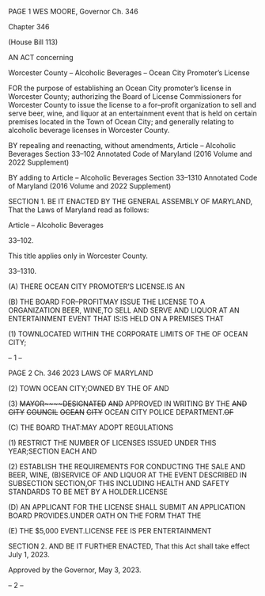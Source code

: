 PAGE 1
WES MOORE, Governor Ch. 346

Chapter 346

(House Bill 113)

AN ACT concerning

Worcester County – Alcoholic Beverages – Ocean City Promoter’s License

FOR the purpose of establishing an Ocean City promoter’s license in Worcester County;
authorizing the Board of License Commissioners for Worcester County to issue the
license to a for–profit organization to sell and serve beer, wine, and liquor at an
entertainment event that is held on certain premises located in the Town of Ocean
City; and generally relating to alcoholic beverage licenses in Worcester County.

BY repealing and reenacting, without amendments,
Article – Alcoholic Beverages
Section 33–102
Annotated Code of Maryland
(2016 Volume and 2022 Supplement)

BY adding to
Article – Alcoholic Beverages
Section 33–1310
Annotated Code of Maryland
(2016 Volume and 2022 Supplement)

SECTION 1. BE IT ENACTED BY THE GENERAL ASSEMBLY OF MARYLAND,
That the Laws of Maryland read as follows:

Article – Alcoholic Beverages

33–102.

This title applies only in Worcester County.

33–1310.

(A) THERE OCEAN CITY PROMOTER’S LICENSE.IS AN

(B) THE BOARD FOR–PROFITMAY ISSUE THE LICENSE TO A ORGANIZATION
BEER, WINE,TO SELL AND SERVE AND LIQUOR AT AN ENTERTAINMENT EVENT THAT
IS:IS HELD ON A PREMISES THAT

(1) TOWNLOCATED WITHIN THE CORPORATE LIMITS OF THE OF
OCEAN CITY;

– 1 –

PAGE 2
Ch. 346 2023 LAWS OF MARYLAND

(2) TOWN OCEAN CITY;OWNED BY THE OF AND

(3) ~~MAYOR~~~~DESIGNATED~~ ~~AND~~ APPROVED IN WRITING BY THE ~~AND~~
~~CITY~~ ~~COUNCIL~~ ~~OCEAN~~ ~~CITY~~ OCEAN CITY POLICE DEPARTMENT.~~OF~~

(C) THE BOARD THAT:MAY ADOPT REGULATIONS

(1) RESTRICT THE NUMBER OF LICENSES ISSUED UNDER THIS
YEAR;SECTION EACH AND

(2) ESTABLISH THE REQUIREMENTS FOR CONDUCTING THE SALE AND
BEER, WINE, (B)SERVICE OF AND LIQUOR AT THE EVENT DESCRIBED IN SUBSECTION
SECTION,OF THIS INCLUDING HEALTH AND SAFETY STANDARDS TO BE MET BY A
HOLDER.LICENSE

(D) AN APPLICANT FOR THE LICENSE SHALL SUBMIT AN APPLICATION
BOARD PROVIDES.UNDER OATH ON THE FORM THAT THE

(E) THE $5,000 EVENT.LICENSE FEE IS PER ENTERTAINMENT

SECTION 2. AND BE IT FURTHER ENACTED, That this Act shall take effect July
1, 2023.

Approved by the Governor, May 3, 2023.

– 2 –